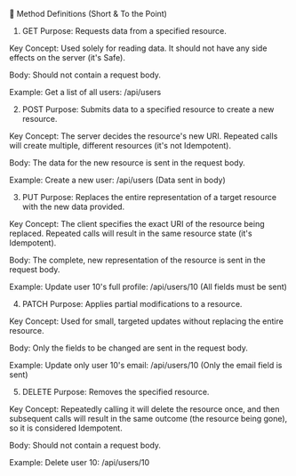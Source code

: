 📄 Method Definitions (Short & To the Point)
1. GET
Purpose: Requests data from a specified resource.

Key Concept: Used solely for reading data. It should not have any side effects on the server (it's Safe).

Body: Should not contain a request body.

Example: Get a list of all users: /api/users

2. POST
Purpose: Submits data to a specified resource to create a new resource.

Key Concept: The server decides the resource's new URI. Repeated calls will create multiple, different resources (it's not Idempotent).

Body: The data for the new resource is sent in the request body.

Example: Create a new user: /api/users (Data sent in body)

3. PUT
Purpose: Replaces the entire representation of a target resource with the new data provided.

Key Concept: The client specifies the exact URI of the resource being replaced. Repeated calls will result in the same resource state (it's Idempotent).

Body: The complete, new representation of the resource is sent in the request body.

Example: Update user 10's full profile: /api/users/10 (All fields must be sent)

4. PATCH
Purpose: Applies partial modifications to a resource.

Key Concept: Used for small, targeted updates without replacing the entire resource.

Body: Only the fields to be changed are sent in the request body.

Example: Update only user 10's email: /api/users/10 (Only the email field is sent)

5. DELETE
Purpose: Removes the specified resource.

Key Concept: Repeatedly calling it will delete the resource once, and then subsequent calls will result in the same outcome (the resource being gone), so it is considered Idempotent.

Body: Should not contain a request body.

Example: Delete user 10: /api/users/10